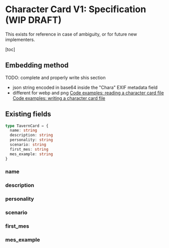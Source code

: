# Character Card V1: Specification (WIP DRAFT)

This exists for reference in case of ambiguity, or for future new implementers.

[toc]


## Embedding method

TODO: complete and properly write shis section

- json string encoded in base64 inside the "Chara" EXIF metadata field
- different for webp and png
[Code examples: reading a character card file](./utility_code_snippets.md#reading_a_character_card)
[Code examples: writing a character card file](./utility_code_snippets.md#writing_a_character_card)

## Existing fields

```ts
type TavernCard = {
  name: string
  description: string
  personality: string
  scenario: string
  first_mes: string
  mes_example: string
}
```

### name

### description

### personality

### scenario

### first_mes

### mes_example

